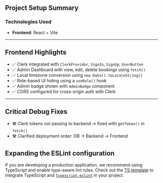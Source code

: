 ## Project Setup Summary

### Technologies Used
- **Frontend**: React + Vite

---

## Frontend Highlights

- ✅ Clerk integrated with `ClerkProvider`, `SignIn`, `SignUp`, `UserButton`
- ✅ Admin Dashboard with view, edit, delete bookings using `fetch()`
- ✅ Local timezone conversion using `new Date().toLocaleString()`
- ✅ Role-based UI hiding using a `useRole()` hook
- ✅ Admin badge shown with `AdminBadge` component
- ✅ CORS configured for cross-origin auth with Clerk

---

## Critical Debug Fixes

- 🛠️ Clerk tokens not passing to backend → fixed with `getToken()` in `fetch()`
- 🛠️ Clarified deployment order: DB → Backend → Frontend

## Expanding the ESLint configuration

If you are developing a production application, we recommend using TypeScript and enable type-aware lint rules. Check out the [TS template](https://github.com/vitejs/vite/tree/main/packages/create-vite/template-react-ts) to integrate TypeScript and [`typescript-eslint`](https://typescript-eslint.io) in your project.
